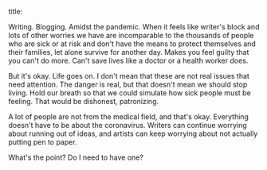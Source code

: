 


title: 

Writing. Blogging. Amidst the pandemic. When it feels like writer's block and lots of other worries we have are incomparable to the thousands of people who are sick or at risk and don't have the means to protect themselves and their families, let alone survive for another day. Makes you feel guilty that you can't do more. Can't save lives like a doctor or a health worker does.

But it's okay. Life goes on. I don't mean that these are not real issues that need attention. The danger is real, but that doesn't mean we should stop living. Hold our breath so that we could simulate how sick people must be feeling. That would be dishonest, patronizing.

A lot of people are not from the medical field, and that's okay. Everything doesn't have to be about the coronavirus. Writers can continue worrying about running out of ideas, and artists can keep worrying about not actually putting pen to paper.

What's the point? Do I need to have one?